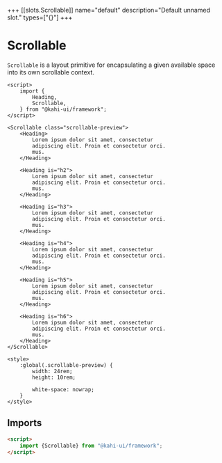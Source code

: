 +++
[[slots.Scrollable]]
name="default"
description="Default unnamed slot."
types=["{}"]
+++

# Scrollable

`Scrollable` is a layout primitive for encapsulating a given available space into its own scrollable context.

```svelte repl Scrollable Preview
<script>
    import {
        Heading,
        Scrollable,
    } from "@kahi-ui/framework";
</script>

<Scrollable class="scrollable-preview">
    <Heading>
        Lorem ipsum dolor sit amet, consectetur
        adipiscing elit. Proin et consectetur orci.
        mus.
    </Heading>

    <Heading is="h2">
        Lorem ipsum dolor sit amet, consectetur
        adipiscing elit. Proin et consectetur orci.
        mus.
    </Heading>

    <Heading is="h3">
        Lorem ipsum dolor sit amet, consectetur
        adipiscing elit. Proin et consectetur orci.
        mus.
    </Heading>

    <Heading is="h4">
        Lorem ipsum dolor sit amet, consectetur
        adipiscing elit. Proin et consectetur orci.
        mus.
    </Heading>

    <Heading is="h5">
        Lorem ipsum dolor sit amet, consectetur
        adipiscing elit. Proin et consectetur orci.
        mus.
    </Heading>

    <Heading is="h6">
        Lorem ipsum dolor sit amet, consectetur
        adipiscing elit. Proin et consectetur orci.
        mus.
    </Heading>
</Scrollable>

<style>
    :global(.scrollable-preview) {
        width: 24rem;
        height: 10rem;

        white-space: nowrap;
    }
</style>
```

## Imports

```html default Scrollable Imports
<script>
    import {Scrollable} from "@kahi-ui/framework";
</script>
```
